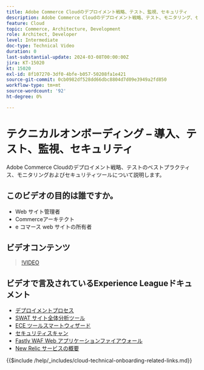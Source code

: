 ```yaml
---
title: Adobe Commerce Cloudのデプロイメント戦略、テスト、監視、セキュリティ
description: Adobe Commerce Cloudのデプロイメント戦略、テスト、モニタリング、セキュリティについて説明します。
feature: Cloud
topic: Commerce, Architecture, Development
role: Architect, Developer
level: Intermediate
doc-type: Technical Video
duration: 0
last-substantial-update: 2024-03-08T00:00:00Z
jira: KT-15020
kt: 15020
exl-id: 8f107270-3df0-4bfe-b057-50208fa1e421
source-git-commit: 0cb0982df528dd66dbc8804d7d09e3949a2fd850
workflow-type: tm+mt
source-wordcount: '92'
ht-degree: 0%

---
```


# テクニカルオンボーディング – 導入、テスト、監視、セキュリティ

Adobe Commerce Cloudのデプロイメント戦略、テストのベストプラクティス、モニタリングおよびセキュリティツールについて説明します。

## このビデオの目的は誰ですか。

- Web サイト管理者
- Commerceアーキテクト
- e コマース web サイトの所有者

## ビデオコンテンツ

>[!VIDEO](https://video.tv.adobe.com/v/3427818?learn=on)

## ビデオで言及されているExperience Leagueドキュメント

- [デプロイメントプロセス](https://experienceleague.adobe.com/docs/commerce-cloud-service/user-guide/develop/deploy/process.html)
- [SWAT サイト全体分析ツール](https://experienceleague.adobe.com/docs/commerce-operations/tools/site-wide-analysis-tool/intro.html)
- [ECE ツールスマートウィザード](https://experienceleague.adobe.com/docs/commerce-cloud-service/user-guide/develop/deploy/smart-wizards.html)
- [セキュリティスキャン](https://experienceleague.adobe.com/docs/commerce-admin/systems/security/security-scan.html)
- [Fastly WAF Web アプリケーションファイアウォール](https://experienceleague.adobe.com/docs/commerce-cloud-service/user-guide/cdn/fastly-waf-service.html)
- [New Relic サービスの概要](https://experienceleague.adobe.com/docs/commerce-cloud-service/user-guide/monitor/new-relic/new-relic-service.html)

{{$include /help/_includes/cloud-technical-onboarding-related-links.md}}
